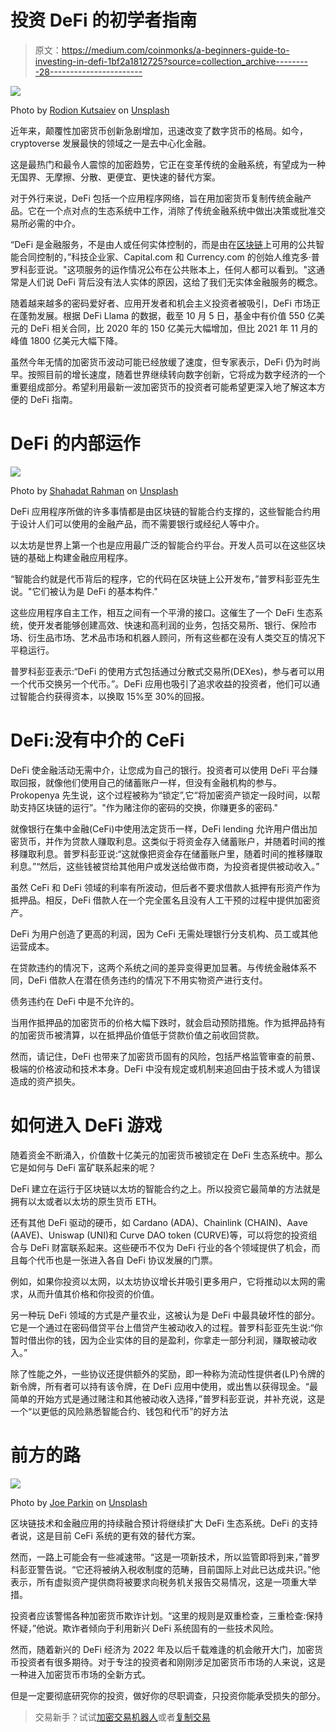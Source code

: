 # 投资 DeFi 的初学者指南

> 原文：<https://medium.com/coinmonks/a-beginners-guide-to-investing-in-defi-1bf2a1812725?source=collection_archive---------28----------------------->

![](img/94952a7b9205d2931bdececabb6de818.png)

Photo by [Rodion Kutsaiev](https://unsplash.com/@frostroomhead?utm_source=medium&utm_medium=referral) on [Unsplash](https://unsplash.com?utm_source=medium&utm_medium=referral)

近年来，颠覆性加密货币创新急剧增加，迅速改变了数字货币的格局。如今，cryptoverse 发展最快的领域之一是去中心化金融。

这是最热门和最令人震惊的加密趋势，它正在变革传统的金融系统，有望成为一种无国界、无摩擦、分散、更便宜、更快速的替代方案。

对于外行来说，DeFi 包括一个应用程序网络，旨在用加密货币复制传统金融产品。它在一个点对点的生态系统中工作，消除了传统金融系统中做出决策或批准交易所必需的中介。

“DeFi 是金融服务，不是由人或任何实体控制的，而是由在[区块链](https://prominentcrypto.com/blockchain/)上可用的公共智能合同控制的，”科技企业家、Capital.com 和 Currency.com 的创始人维克多·普罗科彭亚说。"这项服务的运作情况公布在公共账本上，任何人都可以看到。"这通常是人们说 DeFi 背后没有法人实体的原因，这给了我们无实体金融服务的概念。

随着越来越多的密码爱好者、应用开发者和机会主义投资者被吸引，DeFi 市场正在蓬勃发展。根据 DeFi Llama 的数据，截至 10 月 5 日，基金中有价值 550 亿美元的 DeFi 相关合同，比 2020 年的 150 亿美元大幅增加，但比 2021 年 11 月的峰值 1800 亿美元大幅下降。

虽然今年无情的加密货币波动可能已经放缓了速度，但专家表示，DeFi 仍为时尚早。按照目前的增长速度，随着世界继续转向数字创新，它将成为数字经济的一个重要组成部分。希望利用最新一波加密货币的投资者可能希望更深入地了解这本方便的 DeFi 指南。

# DeFi 的内部运作

![](img/fcd701086ddabd49b8a0c63c1146b96e.png)

Photo by [Shahadat Rahman](https://unsplash.com/@hishahadat?utm_source=medium&utm_medium=referral) on [Unsplash](https://unsplash.com?utm_source=medium&utm_medium=referral)

DeFi 应用程序所做的许多事情都是由区块链的智能合约支撑的，这些智能合约用于设计人们可以使用的金融产品，而不需要银行或经纪人等中介。

以太坊是世界上第一个也是应用最广泛的智能合约平台。开发人员可以在这些区块链的基础上构建金融应用程序。

“智能合约就是代币背后的程序，它的代码在区块链上公开发布，”普罗科彭亚先生说。"它们被认为是 DeFi 的基本构件."

这些应用程序自主工作，相互之间有一个平滑的接口。这催生了一个 DeFi 生态系统，使开发者能够创建高效、快速和高利润的业务，包括交易所、银行、保险市场、衍生品市场、艺术品市场和机器人顾问，所有这些都在没有人类交互的情况下平稳运行。

普罗科彭亚表示:“DeFi 的使用方式包括通过分散式交易所(DEXes)，参与者可以用一个代币交换另一个代币。”。DeFi 应用也吸引了追求收益的投资者，他们可以通过智能合约获得资本，以换取 15%至 30%的回报。

# DeFi:没有中介的 CeFi

DeFi 使金融活动无需中介，让您成为自己的银行。投资者可以使用 DeFi 平台赚取回报，就像他们使用自己的储蓄账户一样，但没有金融机构的参与。Prokopenya 先生说，这个过程被称为“锁定”,它“将加密资产锁定一段时间，以帮助支持区块链的运行”。"作为赌注你的密码的交换，你赚更多的密码."

就像银行在集中金融(CeFi)中使用法定货币一样，DeFi lending 允许用户借出加密货币，并作为贷款人赚取利息。这类似于将资金存入储蓄账户，并随着时间的推移赚取利息。普罗科彭亚说:“这就像把资金存在储蓄账户里，随着时间的推移赚取利息。”“然后，这些钱被贷给其他用户或发送给做市商，为投资者提供被动收入。”

虽然 CeFi 和 DeFi 领域的利率有所波动，但后者不要求借款人抵押有形资产作为抵押品。相反，DeFi 借款人在一个完全匿名且没有人工干预的过程中提供加密资产。

DeFi 为用户创造了更高的利润，因为 CeFi 无需处理银行分支机构、员工或其他运营成本。

在贷款违约的情况下，这两个系统之间的差异变得更加显著。与传统金融体系不同，DeFi 借款人在潜在债务违约的情况下不用实物资产进行支付。

债务违约在 DeFi 中是不允许的。

当用作抵押品的加密货币的价格大幅下跌时，就会启动预防措施。作为抵押品持有的加密货币被清算，以在抵押品价值低于贷款价值之前收回贷款。

然而，请记住，DeFi 也带来了加密货币固有的风险，包括严格监管审查的前景、极端的价格波动和技术本身。DeFi 中没有规定或机制来追回由于技术或人为错误造成的资产损失。

# 如何进入 DeFi 游戏

随着资金不断涌入，价值数十亿美元的加密货币被锁定在 DeFi 生态系统中。那么它是如何与 DeFi 富矿联系起来的呢？

DeFi 建立在运行于区块链以太坊的智能合约之上。所以投资它最简单的方法就是拥有以太或者以太坊的原生货币 ETH。

还有其他 DeFi 驱动的硬币，如 Cardano (ADA)、Chainlink (CHAIN)、Aave (AAVE)、Uniswap (UNI)和 Curve DAO token (CURVE)等，可以将您的投资组合与 DeFi 财富联系起来。这些硬币不仅为 DeFi 行业的各个领域提供了机会，而且每个代币也是一张进入各自 DeFi 协议发展的门票。

例如，如果你投资以太网，以太坊协议增长并吸引更多用户，它将推动以太网的需求，从而升值其价格和你投资的价值。

另一种玩 DeFi 领域的方式是产量农业，这被认为是 DeFi 中最具破坏性的部分。它是一个通过在密码借贷平台上借贷产生被动收入的过程。普罗科彭亚先生说:“你暂时借出你的钱，因为企业实体的目的是盈利，你拿走一部分利润，赚取被动收入。”

除了性能之外，一些协议还提供额外的奖励，即一种称为流动性提供者(LP)令牌的新令牌，所有者可以持有该令牌，在 DeFi 应用中使用，或出售以获得现金。“最简单的开始方式是通过赌注和其他被动收入选择，”普罗科彭亚说，并补充说，这是一个“以更低的风险熟悉智能合约、钱包和代币”的好方法

# 前方的路

![](img/91f70e448b3d55e946e3e671ad611b29.png)

Photo by [Joe Parkin](https://unsplash.com/@partial_exposure?utm_source=medium&utm_medium=referral) on [Unsplash](https://unsplash.com?utm_source=medium&utm_medium=referral)

区块链技术和金融应用的持续融合预计将继续扩大 DeFi 生态系统。DeFi 的支持者说，这是目前 CeFi 系统的更有效的替代方案。

然而，一路上可能会有一些减速带。“这是一项新技术，所以监管即将到来，”普罗科彭亚警告说。“它还将被纳入税收制度的范畴，目前国际上对此已达成共识。”他表示，所有虚拟资产提供商将被要求向税务机关报告交易情况，这是一项重大举措。

投资者应该警惕各种加密货币欺诈计划。“这里的规则是双重检查，三重检查:保持怀疑，”他说。欺诈者倾向于利用新兴 DeFi 系统固有的一些技术风险。

然而，随着新兴的 DeFi 经济为 2022 年及以后千载难逢的机会敞开大门，加密货币投资者有很多期待。对于专注的投资者和刚刚涉足加密货币市场的人来说，这是一种进入加密货币市场的全新方式。

但是一定要彻底研究你的投资，做好你的尽职调查，只投资你能承受损失的部分。

> 交易新手？试试[加密交易机器人](/coinmonks/crypto-trading-bot-c2ffce8acb2a)或者[复制交易](/coinmonks/top-10-crypto-copy-trading-platforms-for-beginners-d0c37c7d698c)